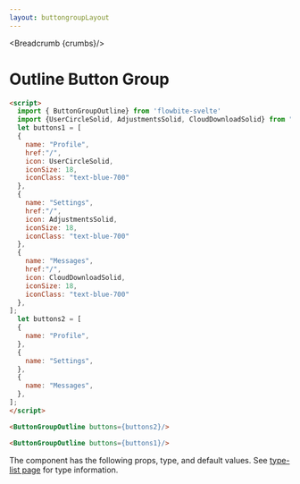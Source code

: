 ```yaml
---
layout: buttongroupLayout
---
```


<script>
  import Htwo from '../utils/Htwo.svelte'
    import ExampleDiv from '../utils/ExampleDiv.svelte'
  import { ButtonGroupOutline, Table, TableDefaultRow, Breadcrumb } from '$lib/index'
  import {UserCircleSolid, AdjustmentsSolid, CloudDownloadSolid} from "svelte-heros"
  
  import componentProps from '../props/ButtonGroupOutline.json'
  // Props table
  let items = componentProps.props
	let propHeader = ['Name', 'Type', 'Default']
	
	let divClass='w-full relative overflow-x-auto shadow-md sm:rounded-lg py-4'
let theadClass ='text-xs text-gray-700 uppercase bg-gray-50 dark:bg-gray-700 dark:text-white'


  let buttons1 = [
  {
    name: "Profile",
    href:"/",
    icon: UserCircleSolid,
    iconSize: 18,
    iconClass: "text-blue-700"
  },
  {
    name: "Settings",
    href:"/",
    icon: AdjustmentsSolid,
    iconSize: 18,
    iconClass: "text-blue-700"
  },
  {
    name: "Messages",
    href:"/",
    icon: CloudDownloadSolid,
    iconSize: 18,
    iconClass: "text-blue-700"
  },
];
  let buttons2 = [
  {
    name: "Profile",
  },
  {
    name: "Settings",
  },
  {
    name: "Messages",
  },
];

  let crumbs = [
    {
      label:'Home',
      href:'/'
    },
    {
      label:'Button groups',
      href:'/button-groups/'
    },
    {
      label:'Button group outline',
      href:'/button-groups/outline'
    },
  ]
	import Responsive from '../utils/Responsive.svelte';
</script>

<Responsive />

<Breadcrumb {crumbs}/>

<h1 class="text-3xl w-full dark:text-white py-8">Outline Button Group</h1>

<Htwo label="Set up" />


```html
<script>
  import { ButtonGroupOutline} from 'flowbite-svelte'
  import {UserCircleSolid, AdjustmentsSolid, CloudDownloadSolid} from "svelte-heros"
  let buttons1 = [
  {
    name: "Profile",
    href:"/",
    icon: UserCircleSolid,
    iconSize: 18,
    iconClass: "text-blue-700"
  },
  {
    name: "Settings",
    href:"/",
    icon: AdjustmentsSolid,
    iconSize: 18,
    iconClass: "text-blue-700"
  },
  {
    name: "Messages",
    href:"/",
    icon: CloudDownloadSolid,
    iconSize: 18,
    iconClass: "text-blue-700"
  },
];
  let buttons2 = [
  {
    name: "Profile",
  },
  {
    name: "Settings",
  },
  {
    name: "Messages",
  },
];
</script>
```

<Htwo label="OUtline default" />


<ExampleDiv>
  <ButtonGroupOutline buttons={buttons2}/>
</ExampleDiv>

```html
<ButtonGroupOutline buttons={buttons2}/>
```

<Htwo label="Outline with icon" />

<ExampleDiv>
<ButtonGroupOutline buttons={buttons1}/>
</ExampleDiv>

```html
<ButtonGroupOutline buttons={buttons1}/>
```

<Htwo label="Props" />

<p>The component has the following props, type, and default values. See <a href="/type-list">type-list page</a> for type information.</p>

<Table header={propHeader} {divClass} {theadClass}>
  <TableDefaultRow {items} rowState='hover' />
</Table>
